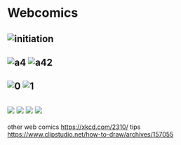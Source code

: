 # Webcomics

![initiation](initiation.svg)
---
![a4](a4.svg)
![a42](a42.svg)
---
![0](mobile.svg)
![1](mobile.svg)
---
![](flex1.svg)
![](flex2.svg)
![](flex3.svg)
![](flex4.svg)
---
other web comics
<https://xkcd.com/2310/>
tips
<https://www.clipstudio.net/how-to-draw/archives/157055>
